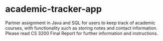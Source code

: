 # academic-tracker-app
Partner assignment in Java and SQL for users to keep track of academic courses, with functionality such as storing notes and contact information. Please read CS 3200 Final Report for further information and instructions.
